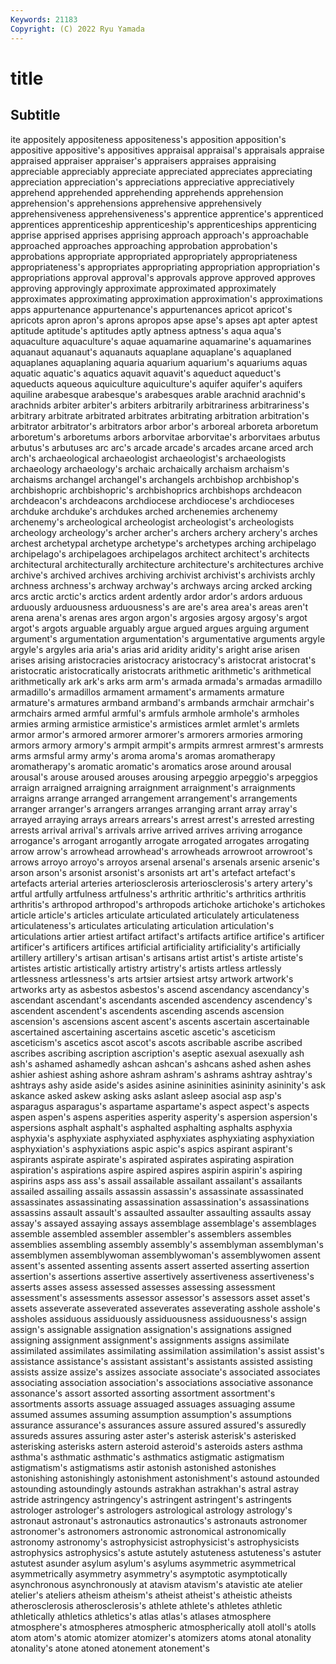 ```yaml
---
Keywords: 21183
Copyright: (C) 2022 Ryu Yamada
---
```



# title

## Subtitle
ite appositely appositeness appositeness's apposition apposition's appositive appositive's appositives appraisal
appraisal's appraisals appraise appraised appraiser appraiser's appraisers appraises appraising appreciable
appreciably appreciate appreciated appreciates appreciating appreciation appreciation's appreciations appreciative appreciatively
apprehend apprehended apprehending apprehends apprehension apprehension's apprehensions apprehensive apprehensively apprehensiveness
apprehensiveness's apprentice apprentice's apprenticed apprentices apprenticeship apprenticeship's apprenticeships apprenticing apprise
apprised apprises apprising approach approach's approachable approached approaches approaching approbation
approbation's approbations appropriate appropriated appropriately appropriateness appropriateness's appropriates appropriating appropriation
appropriation's appropriations approval approval's approvals approve approved approves approving approvingly
approximate approximated approximately approximates approximating approximation approximation's approximations apps appurtenance
appurtenance's appurtenances apricot apricot's apricots apron apron's aprons apropos apse
apse's apses apt apter aptest aptitude aptitude's aptitudes aptly aptness
aptness's aqua aqua's aquaculture aquaculture's aquae aquamarine aquamarine's aquamarines aquanaut
aquanaut's aquanauts aquaplane aquaplane's aquaplaned aquaplanes aquaplaning aquaria aquarium aquarium's
aquariums aquas aquatic aquatic's aquatics aquavit aquavit's aqueduct aqueduct's aqueducts
aqueous aquiculture aquiculture's aquifer aquifer's aquifers aquiline arabesque arabesque's arabesques
arable arachnid arachnid's arachnids arbiter arbiter's arbiters arbitrarily arbitrariness arbitrariness's
arbitrary arbitrate arbitrated arbitrates arbitrating arbitration arbitration's arbitrator arbitrator's arbitrators
arbor arbor's arboreal arboreta arboretum arboretum's arboretums arbors arborvitae arborvitae's
arborvitaes arbutus arbutus's arbutuses arc arc's arcade arcade's arcades arcane
arced arch arch's archaeological archaeologist archaeologist's archaeologists archaeology archaeology's archaic
archaically archaism archaism's archaisms archangel archangel's archangels archbishop archbishop's archbishopric
archbishopric's archbishoprics archbishops archdeacon archdeacon's archdeacons archdiocese archdiocese's archdioceses archduke
archduke's archdukes arched archenemies archenemy archenemy's archeological archeologist archeologist's archeologists
archeology archeology's archer archer's archers archery archery's arches archest archetypal
archetype archetype's archetypes arching archipelago archipelago's archipelagoes archipelagos architect architect's
architects architectural architecturally architecture architecture's architectures archive archive's archived archives
archiving archivist archivist's archivists archly archness archness's archway archway's archways
arcing arcked arcking arcs arctic arctic's arctics ardent ardently ardor
ardor's ardors arduous arduously arduousness arduousness's are are's area area's
areas aren't arena arena's arenas ares argon argon's argosies argosy
argosy's argot argot's argots arguable arguably argue argued argues arguing
argument argument's argumentation argumentation's argumentative arguments argyle argyle's argyles aria
aria's arias arid aridity aridity's aright arise arisen arises arising
aristocracies aristocracy aristocracy's aristocrat aristocrat's aristocratic aristocratically aristocrats arithmetic arithmetic's
arithmetical arithmetically ark ark's arks arm arm's armada armada's armadas
armadillo armadillo's armadillos armament armament's armaments armature armature's armatures armband
armband's armbands armchair armchair's armchairs armed armful armful's armfuls armhole
armhole's armholes armies arming armistice armistice's armistices armlet armlet's armlets
armor armor's armored armorer armorer's armorers armories armoring armors armory
armory's armpit armpit's armpits armrest armrest's armrests arms armsful army
army's aroma aroma's aromas aromatherapy aromatherapy's aromatic aromatic's aromatics arose
around arousal arousal's arouse aroused arouses arousing arpeggio arpeggio's arpeggios
arraign arraigned arraigning arraignment arraignment's arraignments arraigns arrange arranged arrangement
arrangement's arrangements arranger arranger's arrangers arranges arranging arrant array array's
arrayed arraying arrays arrears arrears's arrest arrest's arrested arresting arrests
arrival arrival's arrivals arrive arrived arrives arriving arrogance arrogance's arrogant
arrogantly arrogate arrogated arrogates arrogating arrow arrow's arrowhead arrowhead's arrowheads
arrowroot arrowroot's arrows arroyo arroyo's arroyos arsenal arsenal's arsenals arsenic
arsenic's arson arson's arsonist arsonist's arsonists art art's artefact artefact's
artefacts arterial arteries arteriosclerosis arteriosclerosis's artery artery's artful artfully artfulness
artfulness's arthritic arthritic's arthritics arthritis arthritis's arthropod arthropod's arthropods artichoke
artichoke's artichokes article article's articles articulate articulated articulately articulateness articulateness's
articulates articulating articulation articulation's articulations artier artiest artifact artifact's artifacts
artifice artifice's artificer artificer's artificers artifices artificial artificiality artificiality's artificially
artillery artillery's artisan artisan's artisans artist artist's artiste artiste's artistes
artistic artistically artistry artistry's artists artless artlessly artlessness artlessness's arts
artsier artsiest artsy artwork artwork's artworks arty as asbestos asbestos's
ascend ascendancy ascendancy's ascendant ascendant's ascendants ascended ascendency ascendency's ascendent
ascendent's ascendents ascending ascends ascension ascension's ascensions ascent ascent's ascents
ascertain ascertainable ascertained ascertaining ascertains ascetic ascetic's asceticism asceticism's ascetics
ascot ascot's ascots ascribable ascribe ascribed ascribes ascribing ascription ascription's
aseptic asexual asexually ash ash's ashamed ashamedly ashcan ashcan's ashcans
ashed ashen ashes ashier ashiest ashing ashore ashram ashram's ashrams
ashtray ashtray's ashtrays ashy aside aside's asides asinine asininities asininity
asininity's ask askance asked askew asking asks aslant asleep asocial
asp asp's asparagus asparagus's aspartame aspartame's aspect aspect's aspects aspen
aspen's aspens asperities asperity asperity's aspersion aspersion's aspersions asphalt asphalt's
asphalted asphalting asphalts asphyxia asphyxia's asphyxiate asphyxiated asphyxiates asphyxiating asphyxiation
asphyxiation's asphyxiations aspic aspic's aspics aspirant aspirant's aspirants aspirate aspirate's
aspirated aspirates aspirating aspiration aspiration's aspirations aspire aspired aspires aspirin
aspirin's aspiring aspirins asps ass ass's assail assailable assailant assailant's
assailants assailed assailing assails assassin assassin's assassinate assassinated assassinates assassinating
assassination assassination's assassinations assassins assault assault's assaulted assaulter assaulting assaults
assay assay's assayed assaying assays assemblage assemblage's assemblages assemble assembled
assembler assembler's assemblers assembles assemblies assembling assembly assembly's assemblyman assemblyman's
assemblymen assemblywoman assemblywoman's assemblywomen assent assent's assented assenting assents assert
asserted asserting assertion assertion's assertions assertive assertively assertiveness assertiveness's asserts
asses assess assessed assesses assessing assessment assessment's assessments assessor assessor's
assessors asset asset's assets asseverate asseverated asseverates asseverating asshole asshole's
assholes assiduous assiduously assiduousness assiduousness's assign assign's assignable assignation assignation's
assignations assigned assigning assignment assignment's assignments assigns assimilate assimilated assimilates
assimilating assimilation assimilation's assist assist's assistance assistance's assistant assistant's assistants
assisted assisting assists assize assize's assizes associate associate's associated associates
associating association association's associations associative assonance assonance's assort assorted assorting
assortment assortment's assortments assorts assuage assuaged assuages assuaging assume assumed
assumes assuming assumption assumption's assumptions assurance assurance's assurances assure assured
assured's assuredly assureds assures assuring aster aster's asterisk asterisk's asterisked
asterisking asterisks astern asteroid asteroid's asteroids asters asthma asthma's asthmatic
asthmatic's asthmatics astigmatic astigmatism astigmatism's astigmatisms astir astonish astonished astonishes
astonishing astonishingly astonishment astonishment's astound astounded astounding astoundingly astounds astrakhan
astrakhan's astral astray astride astringency astringency's astringent astringent's astringents astrologer
astrologer's astrologers astrological astrology astrology's astronaut astronaut's astronautics astronautics's astronauts
astronomer astronomer's astronomers astronomic astronomical astronomically astronomy astronomy's astrophysicist astrophysicist's
astrophysicists astrophysics astrophysics's astute astutely astuteness astuteness's astuter astutest asunder
asylum asylum's asylums asymmetric asymmetrical asymmetrically asymmetry asymmetry's asymptotic asymptotically
asynchronous asynchronously at atavism atavism's atavistic ate atelier atelier's ateliers
atheism atheism's atheist atheist's atheistic atheists atherosclerosis atherosclerosis's athlete athlete's
athletes athletic athletically athletics athletics's atlas atlas's atlases atmosphere atmosphere's
atmospheres atmospheric atmospherically atoll atoll's atolls atom atom's atomic atomizer
atomizer's atomizers atoms atonal atonality atonality's atone atoned atonement atonement's
